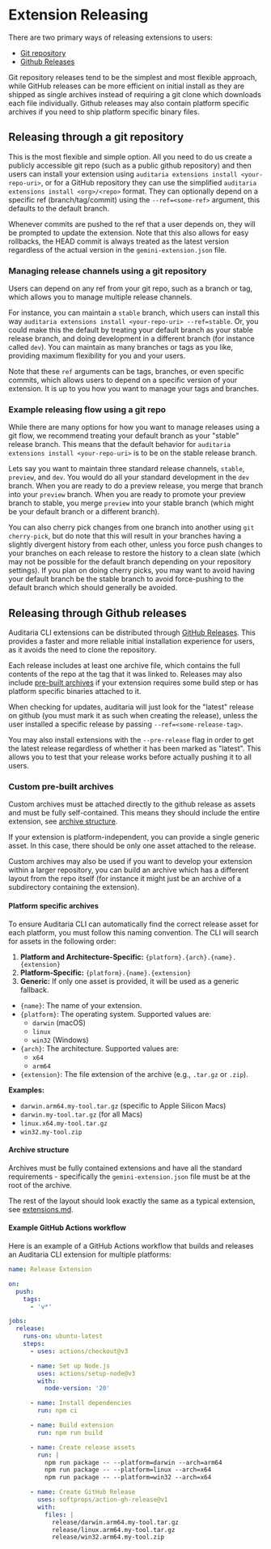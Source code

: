 # Extension Releasing

There are two primary ways of releasing extensions to users:

- [Git repository](#releasing-through-a-git-repository)
- [Github Releases](#releasing-through-github-releases)

Git repository releases tend to be the simplest and most flexible approach, while GitHub releases can be more efficient on initial install as they are shipped as single archives instead of requiring a git clone which downloads each file individually. Github releases may also contain platform specific archives if you need to ship platform specific binary files.

## Releasing through a git repository

This is the most flexible and simple option. All you need to do us create a publicly accessible git repo (such as a public github repository) and then users can install your extension using `auditaria extensions install <your-repo-uri>`, or for a GitHub repository they can use the simplified `auditaria extensions install <org>/<repo>` format. They can optionally depend on a specific ref (branch/tag/commit) using the `--ref=<some-ref>` argument, this defaults to the default branch.

Whenever commits are pushed to the ref that a user depends on, they will be prompted to update the extension. Note that this also allows for easy rollbacks, the HEAD commit is always treated as the latest version regardless of the actual version in the `gemini-extension.json` file.

### Managing release channels using a git repository

Users can depend on any ref from your git repo, such as a branch or tag, which allows you to manage multiple release channels.

For instance, you can maintain a `stable` branch, which users can install this way `auditaria extensions install <your-repo-uri> --ref=stable`. Or, you could make this the default by treating your default branch as your stable release branch, and doing development in a different branch (for instance called `dev`). You can maintain as many branches or tags as you like, providing maximum flexibility for you and your users.

Note that these `ref` arguments can be tags, branches, or even specific commits, which allows users to depend on a specific version of your extension. It is up to you how you want to manage your tags and branches.

### Example releasing flow using a git repo

While there are many options for how you want to manage releases using a git flow, we recommend treating your default branch as your "stable" release branch. This means that the default behavior for `auditaria extensions install <your-repo-uri>` is to be on the stable release branch.

Lets say you want to maintain three standard release channels, `stable`, `preview`, and `dev`. You would do all your standard development in the `dev` branch. When you are ready to do a preview release, you merge that branch into your `preview` branch. When you are ready to promote your preview branch to stable, you merge `preview` into your stable branch (which might be your default branch or a different branch).

You can also cherry pick changes from one branch into another using `git cherry-pick`, but do note that this will result in your branches having a slightly divergent history from each other, unless you force push changes to your branches on each release to restore the history to a clean slate (which may not be possible for the default branch depending on your repository settings). If you plan on doing cherry picks, you may want to avoid having your default branch be the stable branch to avoid force-pushing to the default branch which should generally be avoided.

## Releasing through Github releases

Auditaria CLI extensions can be distributed through [GitHub Releases](https://docs.github.com/en/repositories/releasing-projects-on-github/about-releases). This provides a faster and more reliable initial installation experience for users, as it avoids the need to clone the repository.

Each release includes at least one archive file, which contains the full contents of the repo at the tag that it was linked to. Releases may also include [pre-built archives](#custom-pre-built-archives) if your extension requires some build step or has platform specific binaries attached to it.

When checking for updates, auditaria will just look for the "latest" release on github (you must mark it as such when creating the release), unless the user installed a specific release by passing `--ref=<some-release-tag>`.

You may also install extensions with the `--pre-release` flag in order to get the latest release regardless of whether it has been marked as "latest". This allows you to test that your release works before actually pushing it to all users.

### Custom pre-built archives

Custom archives must be attached directly to the github release as assets and must be fully self-contained. This means they should include the entire extension, see [archive structure](#archive-structure).

If your extension is platform-independent, you can provide a single generic asset. In this case, there should be only one asset attached to the release.

Custom archives may also be used if you want to develop your extension within a larger repository, you can build an archive which has a different layout from the repo itself (for instance it might just be an archive of a subdirectory containing the extension).

#### Platform specific archives

To ensure Auditaria CLI can automatically find the correct release asset for each platform, you must follow this naming convention. The CLI will search for assets in the following order:

1.  **Platform and Architecture-Specific:** `{platform}.{arch}.{name}.{extension}`
2.  **Platform-Specific:** `{platform}.{name}.{extension}`
3.  **Generic:** If only one asset is provided, it will be used as a generic fallback.

- `{name}`: The name of your extension.
- `{platform}`: The operating system. Supported values are:
  - `darwin` (macOS)
  - `linux`
  - `win32` (Windows)
- `{arch}`: The architecture. Supported values are:
  - `x64`
  - `arm64`
- `{extension}`: The file extension of the archive (e.g., `.tar.gz` or `.zip`).

**Examples:**

- `darwin.arm64.my-tool.tar.gz` (specific to Apple Silicon Macs)
- `darwin.my-tool.tar.gz` (for all Macs)
- `linux.x64.my-tool.tar.gz`
- `win32.my-tool.zip`

#### Archive structure

Archives must be fully contained extensions and have all the standard requirements - specifically the `gemini-extension.json` file must be at the root of the archive.

The rest of the layout should look exactly the same as a typical extension, see [extensions.md](extension.md).

#### Example GitHub Actions workflow

Here is an example of a GitHub Actions workflow that builds and releases an Auditaria CLI extension for multiple platforms:

```yaml
name: Release Extension

on:
  push:
    tags:
      - 'v*'

jobs:
  release:
    runs-on: ubuntu-latest
    steps:
      - uses: actions/checkout@v3

      - name: Set up Node.js
        uses: actions/setup-node@v3
        with:
          node-version: '20'

      - name: Install dependencies
        run: npm ci

      - name: Build extension
        run: npm run build

      - name: Create release assets
        run: |
          npm run package -- --platform=darwin --arch=arm64
          npm run package -- --platform=linux --arch=x64
          npm run package -- --platform=win32 --arch=x64

      - name: Create GitHub Release
        uses: softprops/action-gh-release@v1
        with:
          files: |
            release/darwin.arm64.my-tool.tar.gz
            release/linux.arm64.my-tool.tar.gz
            release/win32.arm64.my-tool.zip
```
